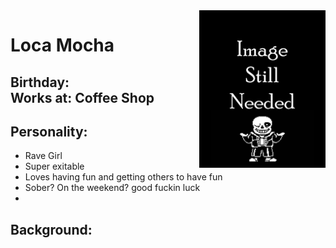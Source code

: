 <img src= "https://github.com/Pixelmation/Monster_Chan/blob/master/Images/Image_needed.png" width = 40% height = 40% align = "right">

<h1>
  Loca Mocha
</h1>

<h2>
  Birthday: <br>
  Works at: Coffee Shop
</h2>

<h2>
  Personality:
</h2>

<ul>
  <li>Rave Girl</li>
  <li>Super exitable</li>
  <li>Loves having fun and getting others to have fun</li>
  <li>Sober? On the weekend? good fuckin luck</li>
  <li></li>
</ul>

<h2>
  Background:
</h2>

<p>
  
</p>

<p>
  
</p>
